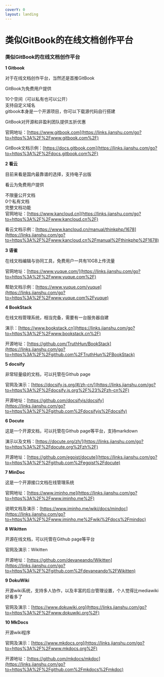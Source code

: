 ```yaml
---
coverY: 0
layout: landing
---
```


# 类似GitBook的在线文档创作平台

### 类似GitBook的在线文档创作平台

**1 Gitbook**

对于在线文档创作平台，当然还是首推GitBook

GitBook为免费用户提供

10个空间（可以私有也可以公开）\
支持自定义域名\
gitbook本身是一个开源项目，你可以下载源代码自行搭建

GitBook对开源和非盈利团队提供五折优惠

官网地址：[https://www.gitbook.com](https://links.jianshu.com/go?to=https%3A%2F%2Fwww.gitbook.com%2F)

GitBook文档示例：[https://docs.gitbook.com](https://links.jianshu.com/go?to=https%3A%2F%2Fdocs.gitbook.com%2F)

**2 看云**

目前来看是国内最靠谱的选择，支持电子出版

看云为免费用户提供

不限量公开文档\
0个私有文档\
完整文档功能\
官网地址：[https://www.kancloud.cn](https://links.jianshu.com/go?to=https%3A%2F%2Fwww.kancloud.cn%2F)

看云文档示例：[https://www.kancloud.cn/manual/thinkphp/1678](https://links.jianshu.com/go?to=https%3A%2F%2Fwww.kancloud.cn%2Fmanual%2Fthinkphp%2F1678)

**3 语雀**

在线文档编辑与协同工具，免费用户一共有10GB上传流量

官网地址：[https://www.yuque.com/](https://links.jianshu.com/go?to=https%3A%2F%2Fwww.yuque.com%2F)

帮助文档示例：[https://www.yuque.com/yuque](https://links.jianshu.com/go?to=https%3A%2F%2Fwww.yuque.com%2Fyuque)

**4 BookStack**

在线文档管理系统，相当完备，需要有一台服务器自建

演示：[https://www.bookstack.cn](https://links.jianshu.com/go?to=https%3A%2F%2Fwww.bookstack.cn%2F)

开源地址：[https://github.com/TruthHun/BookStack](https://links.jianshu.com/go?to=https%3A%2F%2Fgithub.com%2FTruthHun%2FBookStack)

**5 docsify**

非常轻量级的文档，可以托管在Github page

官网及演示：[https://docsify.js.org/#/zh-cn/](https://links.jianshu.com/go?to=https%3A%2F%2Fdocsify.js.org%2F%23%2Fzh-cn%2F)

开源地址：[https://github.com/docsifyjs/docsify](https://links.jianshu.com/go?to=https%3A%2F%2Fgithub.com%2Fdocsifyjs%2Fdocsify)

**6 Docute**

这是一个开源文档，可以托管在Github page等平台，支持markdown

演示以及文档：[https://docute.org/zh/](https://links.jianshu.com/go?to=https%3A%2F%2Fdocute.org%2Fzh%2F)

开源地址：[https://github.com/egoist/docute](https://links.jianshu.com/go?to=https%3A%2F%2Fgithub.com%2Fegoist%2Fdocute)

**7 MinDoc**

这是一个开源接口文档在线管理系统

官网地址：[https://www.iminho.me](https://links.jianshu.com/go?to=https%3A%2F%2Fwww.iminho.me%2F)

说明文档及演示：[https://www.iminho.me/wiki/docs/mindoc](https://links.jianshu.com/go?to=https%3A%2F%2Fwww.iminho.me%2Fwiki%2Fdocs%2Fmindoc)

**8 Wikitten**

开源在线文档，可以托管在Github page等平台

官网及演示：Wikitten

开源地址：[https://github.com/devaneando/Wikitten](https://links.jianshu.com/go?to=https%3A%2F%2Fgithub.com%2Fdevaneando%2FWikitten)

**9 DokuWiki**

开源wiki系统，支持多人协作，以及丰富的后台管理设置，个人觉得比mediawiki好看多了

官网及演示：[https://www.dokuwiki.org](https://links.jianshu.com/go?to=https%3A%2F%2Fwww.dokuwiki.org%2F)

**10 MkDocs**

开源wiki程序

官网及演示：[https://www.mkdocs.org](https://links.jianshu.com/go?to=https%3A%2F%2Fwww.mkdocs.org%2F)

开源地址：[https://github.com/mkdocs/mkdoc](https://links.jianshu.com/go?to=https%3A%2F%2Fgithub.com%2Fmkdocs%2Fmkdoc)

